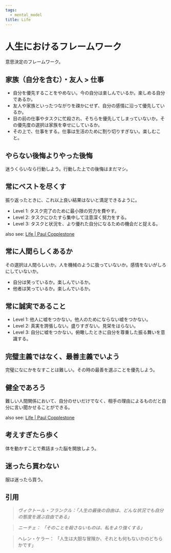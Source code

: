 ```yaml
---
tags:
  - mental_model
title: Life
---
```

# 人生におけるフレームワーク
意思決定のフレームワーク。

## 家族（自分を含む）・友人 > 仕事
- 自分を優先することをやめない。今の自分は楽しんでいるか。楽しめる自分であるか。
- 友人や家族といったつながりを疎かにせず、自分の感情に沿って優先しているか。
- 目の前の仕事やタスクに忙殺され、そちらを優先してしまっていないか。その優先度の選択は家族を幸せにしているか。
- その上で、仕事をする。仕事は生活のために割り切りすぎない。楽しむこと。

## やらない後悔よりやった後悔
迷うくらいなら行動しよう。行動した上での後悔はまだマシ。

## 常にベストを尽くす
振り返ったときに、これ以上良い結果はないと満足できるように。

- Level 1: タスク完了のために最小限の労力を費やす。
- Level 2: タスクにひたすら集中して注意深く努力をする。
- Level 3: タスクと状況を、より優れた自分になるための機会だと捉える。

also see: [Life | Paul Copplestone](https://paul.copplest.one/knowledge/levels/life.html#always-try-your-best)

## 常に人間らしくあるか
その選択は人間らしいか。人を機械のように扱っていないか。感情をないがしろにしていないか。
- 自分は笑っているか。楽しんでいるか。
- 他者は笑っているか。楽しんでいるか。

## 常に誠実であること
- Level 1: 他人に嘘をつかない。他人のためにならない嘘をつかない。
- Level 2: 真実を誇張しない。盛りすぎない。見栄をはらない。
- Level 3: 自分に嘘をつかない。俯瞰したときに自分を尊重した振る舞いを意識する。

## 完璧主義ではなく、最善主義でいよう
完璧になにかをなすことは難しい。その時の最善を選ぶことを優先しよう。

## 健全であろう
難しい人間関係において、自分のせいだけでなく、相手の理由によるものだと自分に言い聞かせることができる。

also see: [Life | Paul Copplestone](https://paul.copplest.one/knowledge/levels/life.html#always-be-wholesome)

## 考えすぎたら歩く
体を動かすことで煮詰まった脳を開放しよう。

## 迷ったら買わない
服は迷ったら買う。


## 引用

> *ヴィクトール・フランクル：「人生の最後の自由は、どんな状況でも自分の態度を選ぶ自由である」*

> *ニーチェ： 「そのことを殺さないものは、私をより強くする」*

> ヘレン・ケラー： 「人生は大胆な冒険か、それとも何もないかのどちらかです」
